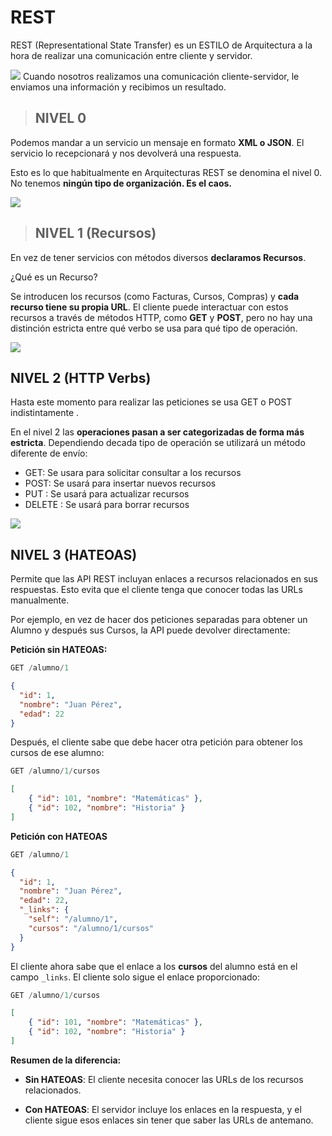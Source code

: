 # REST
 
REST (Representational State Transfer) es un ESTILO de Arquitectura a la hora de realizar una comunicación entre cliente y servidor.

**![](https://lh7-rt.googleusercontent.com/docsz/AD_4nXeVPgJz5iiuy5xU37qRsClby3lGHJYfSRnNI2X-816c1Uth2AJht7wQOes33PpFbSMIUVdIBu4z0mWezyl1SW9kJ4sUoGsXLAhNorE6I3QFLycUL0uEYCoWI7f1T1hW5io7550H?key=5s4uctNlhIiDpaDERL6yY-Xg)**
Cuando nosotros realizamos una comunicación cliente-servidor, le enviamos una información y recibimos un resultado.

> ## NIVEL 0

Podemos mandar a un servicio un mensaje en formato **XML o JSON**. El servicio lo recepcionará y nos devolverá una respuesta.

Esto es lo que habitualmente en Arquitecturas REST se denomina el nivel 0. No tenemos **ningún tipo de organización. Es el caos.**

**![](https://lh7-rt.googleusercontent.com/docsz/AD_4nXemhuXDZZh8gsmNpO2Z7QbJDQAJX5r4VsttLJvgFffYqYRq_BrdqxOF2M_i5VbsCFJ-yHhaSZFGTEGdF-7DTmVTqBYdlQh-eBZa5UKoMQwMUeDZ-5aOs0BixxIftnteKt55HMP7?key=5s4uctNlhIiDpaDERL6yY-Xg)**

> ## NIVEL 1 (Recursos)

En vez de tener servicios con métodos diversos **declaramos Recursos**.

  

¿Qué es un Recurso?

Se introducen los recursos (como Facturas, Cursos, Compras) y **cada recurso tiene su propia URL**. El cliente puede interactuar con estos recursos a través de métodos HTTP, como **GET** y **POST**, pero no hay una distinción estricta entre qué verbo se usa para qué tipo de operación.

**![](https://lh7-rt.googleusercontent.com/docsz/AD_4nXc3SSUGZ2Mzznw-fKAlj5mFSZ0WzhUMxkdYhJykRxrMs9-6jIuAPnHFNRbLSnuOC5EsN3fBlZlHKiSGBtYQgiPsA6hfzATMRMuE81jo03fWcYO0eNmrRkjF5IV9gZZm4azbZiIULA?key=5s4uctNlhIiDpaDERL6yY-Xg)**
## NIVEL 2 (**HTTP Verbs**)
Hasta este momento para realizar las peticiones se usa GET o POST indistintamente .

En el nivel 2 las **operaciones pasan a ser categorizadas de forma más estricta**.
Dependiendo decada tipo de operación se utilizará un método diferente de envío:

-   GET:  Se usara para solicitar consultar a los recursos
-   POST:  Se usará para insertar nuevos recursos
-   PUT :  Se usará para actualizar recursos
-   DELETE :  Se usará para borrar recursos

  **![](https://lh7-rt.googleusercontent.com/docsz/AD_4nXcn4BnQ6DmN4nqMxo8TMKZSuWgTgL6i7pOVpCAix7j9ae1qawWweRXfaY7OwGwLFzEr5KSNVP5sEMBMejpNYcp_OZ46GGBHfhfEuJZ8YGEyDfX_epK2dBydSpF5aHDmg-zRWKPW?key=5s4uctNlhIiDpaDERL6yY-Xg)**
## NIVEL 3 (HATEOAS)
Permite que las API REST incluyan enlaces a recursos relacionados en sus respuestas. Esto evita que el cliente tenga que conocer todas las URLs manualmente.

Por ejemplo, en vez de hacer dos peticiones separadas para obtener un Alumno y después sus Cursos, la API puede devolver directamente:

**Petición sin HATEOAS:**
````sql
GET /alumno/1
````
````json
{
  "id": 1,
  "nombre": "Juan Pérez",
  "edad": 22
}
````
Después, el cliente sabe que debe hacer otra petición para obtener los cursos de ese alumno:
````sql
GET /alumno/1/cursos
````
````json
[ 
	{ "id": 101, "nombre": "Matemáticas" }, 
	{ "id": 102, "nombre": "Historia" } 
]
````
**Petición **con HATEOAS****
````sql
GET /alumno/1
````
````json
{
  "id": 1,
  "nombre": "Juan Pérez",
  "edad": 22,
  "_links": {
    "self": "/alumno/1",
    "cursos": "/alumno/1/cursos"
  }
}
````
El cliente ahora sabe que el enlace a los **cursos** del alumno está en el campo `_links`. El cliente solo sigue el enlace proporcionado:

````sql
GET /alumno/1/cursos
````
````json
[ 
	{ "id": 101, "nombre": "Matemáticas" }, 
	{ "id": 102, "nombre": "Historia" } 
]
````

**Resumen de la diferencia:**

  

- **Sin HATEOAS**: El cliente necesita conocer las URLs de los recursos relacionados.

  

- **Con HATEOAS**: El servidor incluye los enlaces en la respuesta, y el cliente sigue esos enlaces sin tener que saber las URLs de antemano.
